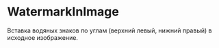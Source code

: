 # WatermarkInImage
Вставка водяных знаков по углам (верхний левый, нижний правый) в исходное изображение.
